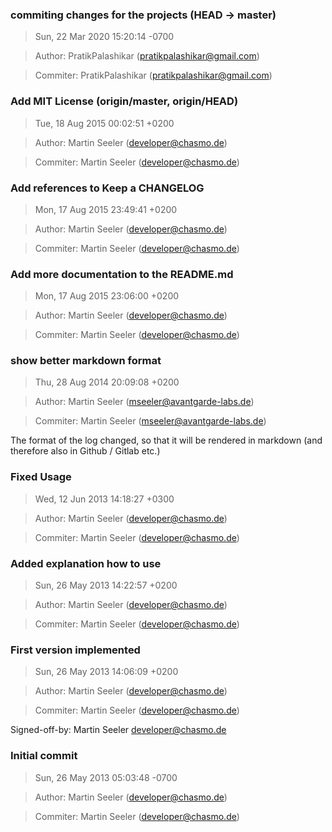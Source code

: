 ### commiting changes for the projects (HEAD -> master)
>Sun, 22 Mar 2020 15:20:14 -0700

>Author: PratikPalashikar (pratikpalashikar@gmail.com)

>Commiter: PratikPalashikar (pratikpalashikar@gmail.com)




### Add MIT License (origin/master, origin/HEAD)
>Tue, 18 Aug 2015 00:02:51 +0200

>Author: Martin Seeler (developer@chasmo.de)

>Commiter: Martin Seeler (developer@chasmo.de)




### Add references to Keep a CHANGELOG
>Mon, 17 Aug 2015 23:49:41 +0200

>Author: Martin Seeler (developer@chasmo.de)

>Commiter: Martin Seeler (developer@chasmo.de)




### Add more documentation to the README.md
>Mon, 17 Aug 2015 23:06:00 +0200

>Author: Martin Seeler (developer@chasmo.de)

>Commiter: Martin Seeler (developer@chasmo.de)




### show better markdown format
>Thu, 28 Aug 2014 20:09:08 +0200

>Author: Martin Seeler (mseeler@avantgarde-labs.de)

>Commiter: Martin Seeler (mseeler@avantgarde-labs.de)

The format of the log changed, so that it will be rendered in markdown (and therefore also in Github / Gitlab etc.)



### Fixed Usage
>Wed, 12 Jun 2013 14:18:27 +0300

>Author: Martin Seeler (developer@chasmo.de)

>Commiter: Martin Seeler (developer@chasmo.de)




### Added explanation how to use
>Sun, 26 May 2013 14:22:57 +0200

>Author: Martin Seeler (developer@chasmo.de)

>Commiter: Martin Seeler (developer@chasmo.de)




### First version implemented
>Sun, 26 May 2013 14:06:09 +0200

>Author: Martin Seeler (developer@chasmo.de)

>Commiter: Martin Seeler (developer@chasmo.de)

Signed-off-by: Martin Seeler <developer@chasmo.de>



### Initial commit
>Sun, 26 May 2013 05:03:48 -0700

>Author: Martin Seeler (developer@chasmo.de)

>Commiter: Martin Seeler (developer@chasmo.de)




